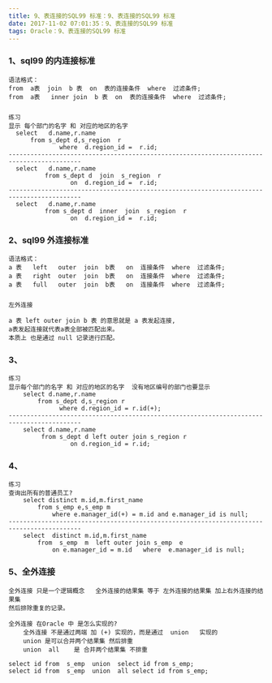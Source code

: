 ```yaml
---
title: 9、表连接的SQL99 标准：9、表连接的SQL99 标准
date: 2017-11-02 07:01:35：9、表连接的SQL99 标准
tags: Oracle：9、表连接的SQL99 标准
---
```


### 1、sql99 的内连接标准
	
	语法格式：
	from  a表  join  b 表  on  表的连接条件  where  过滤条件;
	from  a表   inner join  b 表  on  表的连接条件  where  过滤条件;

###
	练习
	显示 每个部门的名字 和 对应的地区的名字
	  select   d.name,r.name         
          from s_dept d,s_region  r  
                  where  d.region_id =  r.id;
	------------------------------------------------------------------------------------------
	  select   d.name,r.name         
	          from s_dept d  join  s_region  r  
	                 on  d.region_id =  r.id;
	------------------------------------------------------------------------------------------
	  select   d.name,r.name         
	          from s_dept d  inner  join  s_region  r  
	                 on  d.region_id =  r.id;

### 2、sql99 外连接标准

	语法格式：
	a 表   left   outer  join  b表   on  连接条件  where  过滤条件;
	a 表   right  outer  join  b表   on  连接条件  where  过滤条件;
	a 表   full   outer  join  b表   on  连接条件  where  过滤条件;

### 
	左外连接

	a 表 left outer join b 表 的意思就是 a 表发起连接,
	a表发起连接就代表a表全部被匹配出来。
	本质上 也是通过 null 记录进行匹配。

### 3、
	练习
	显示每个部门的名字 和 对应的地区的名字  没有地区编号的部门也要显示 
		select d.name,r.name            
	     	from s_dept d,s_region r  
	              where d.region_id = r.id(+);
	------------------------------------------------------------------------------------------
		select d.name,r.name            
		     from s_dept d left outer join s_region r  
		             on d.region_id = r.id;

### 4、
	练习
	查询出所有的普通员工?
		select distinct m.id,m.first_name   
       		from s_emp e,s_emp m 
              	where e.manager_id(+) = m.id and e.manager_id is null;
	------------------------------------------------------------------------------------------
	 	select  distinct m.id,m.first_name   
       		from  s_emp  m  left outer join s_emp  e 
              	on e.manager_id = m.id   where  e.manager_id is null;		

### 5、全外连接
	全外连接 只是一个逻辑概念   全外连接的结果集 等于 左外连接的结果集 加上右外连接的结果集
	然后排除重复的记录。
	
	全外连接 在Oracle 中 是怎么实现的?
		全外连接 不是通过两端 加 (+) 实现的，而是通过  union   实现的
		union 是可以合并两个结果集 然后排重
		union  all    是 合并两个结果集 不排重 

	select id from  s_emp  union  select id from s_emp;
	select id from  s_emp  union  all select id from s_emp;
	
